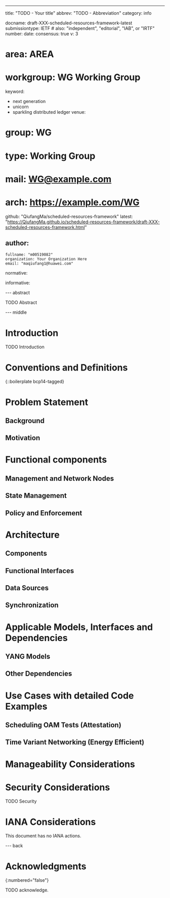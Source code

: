 ---
title: "TODO - Your title"
abbrev: "TODO - Abbreviation"
category: info

docname: draft-XXX-scheduled-resources-framework-latest
submissiontype: IETF  # also: "independent", "editorial", "IAB", or "IRTF"
number:
date:
consensus: true
v: 3
# area: AREA
# workgroup: WG Working Group
keyword:
 - next generation
 - unicorn
 - sparkling distributed ledger
venue:
#  group: WG
#  type: Working Group
#  mail: WG@example.com
#  arch: https://example.com/WG
  github: "QiufangMa/scheduled-resources-framework"
  latest: "https://QiufangMa.github.io/scheduled-resources-framework/draft-XXX-scheduled-resources-framework.html"

author:
 -
    fullname: "m00519082"
    organization: Your Organization Here
    email: "maqiufang1@huawei.com"

normative:

informative:


--- abstract

TODO Abstract


--- middle

# Introduction

TODO Introduction


# Conventions and Definitions

{::boilerplate bcp14-tagged}

# Problem Statement

## Background

## Motivation

# Functional components

## Management and Network Nodes

## State Management

## Policy and Enforcement

# Architecture

## Components

## Functional Interfaces

## Data Sources

## Synchronization

# Applicable Models, Interfaces and Dependencies

## YANG Models

## Other Dependencies

# Use Cases with detailed Code Examples

## Scheduling OAM Tests (Attestation)

## Time Variant Networking (Energy Efficient)

# Manageability Considerations

# Security Considerations

TODO Security


# IANA Considerations

This document has no IANA actions.


--- back

# Acknowledgments
{:numbered="false"}

TODO acknowledge.
